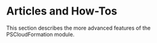 # Articles and How-Tos

This section describes the more advanced features of the PSCloudFormation module.
